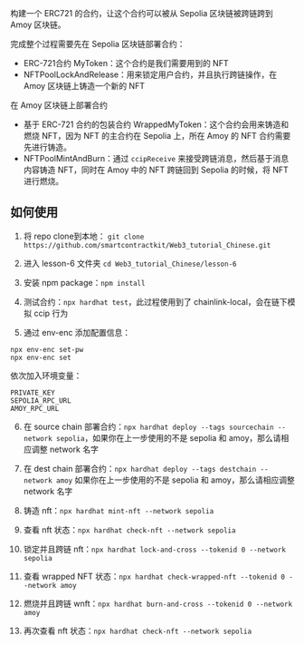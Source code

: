 构建一个 ERC721 的合约，让这个合约可以被从 Sepolia 区块链被跨链跨到 Amoy 区块链。<br>

完成整个过程需要先在 Sepolia 区块链部署合约：
- ERC-721合约 MyToken：这个合约是我们需要用到的 NFT
- NFTPoolLockAndRelease：用来锁定用户合约，并且执行跨链操作，在 Amoy 区块链上铸造一个新的 NFT

在 Amoy 区块链上部署合约
- 基于 ERC-721 合约的包装合约 WrappedMyToken：这个合约会用来铸造和燃烧 NFT，因为 NFT 的主合约在 Sepolia 上，所在 Amoy 的 NFT 合约需要先进行铸造。
- NFTPoolMintAndBurn：通过 `ccipReceive` 来接受跨链消息，然后基于消息内容铸造 NFT，同时在 Amoy 中的 NFT 跨链回到 Sepolia 的时候，将 NFT 进行燃烧。

## 如何使用
1. 将 repo clone到本地：
`git clone https://github.com/smartcontractkit/Web3_tutorial_Chinese.git`

2. 进入 lesson-6 文件夹
`cd Web3_tutorial_Chinese/lesson-6`

3. 安装 npm package：`npm install`

4. 测试合约：`npx hardhat test`，此过程使用到了 chainlink-local，会在链下模拟 ccip 行为

5. 通过 env-enc 添加配置信息：
```
npx env-enc set-pw
npx env-enc set
```
依次加入环境变量：
```
PRIVATE_KEY
SEPOLIA_RPC_URL
AMOY_RPC_URL
```

6. 在 source chain 部署合约：`npx hardhat deploy --tags sourcechain --network sepolia`，如果你在上一步使用的不是 sepolia 和 amoy，那么请相应调整 network 名字

7. 在 dest chain 部署合约：`npx hardhat deploy --tags destchain --network amoy` 如果你在上一步使用的不是 sepolia 和 amoy，那么请相应调整 network 名字

8. 铸造 nft：`npx hardhat mint-nft --network sepolia`

9. 查看 nft 状态：`npx hardhat check-nft --network sepolia`

10. 锁定并且跨链 nft：`npx hardhat lock-and-cross --tokenid 0 --network sepolia`

11. 查看 wrapped NFT 状态：`npx hardhat check-wrapped-nft --tokenid 0 --network amoy`

12. 燃烧并且跨链 wnft：`npx hardhat burn-and-cross --tokenid 0 --network amoy`

13. 再次查看 nft 状态：`npx hardhat check-nft --network sepolia`
